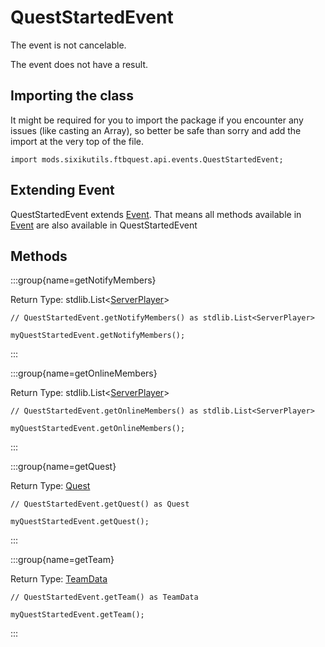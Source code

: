 # QuestStartedEvent

The event is not cancelable.

The event does not have a result.

## Importing the class

It might be required for you to import the package if you encounter any issues (like casting an Array), so better be safe than sorry and add the import at the very top of the file.
```zenscript
import mods.sixikutils.ftbquest.api.events.QuestStartedEvent;
```


## Extending Event

QuestStartedEvent extends [Event](/forge/api/event/Event). That means all methods available in [Event](/forge/api/event/Event) are also available in QuestStartedEvent

## Methods

:::group{name=getNotifyMembers}

Return Type: stdlib.List&lt;[ServerPlayer](/vanilla/api/entity/type/player/ServerPlayer)&gt;

```zenscript
// QuestStartedEvent.getNotifyMembers() as stdlib.List<ServerPlayer>

myQuestStartedEvent.getNotifyMembers();
```

:::

:::group{name=getOnlineMembers}

Return Type: stdlib.List&lt;[ServerPlayer](/vanilla/api/entity/type/player/ServerPlayer)&gt;

```zenscript
// QuestStartedEvent.getOnlineMembers() as stdlib.List<ServerPlayer>

myQuestStartedEvent.getOnlineMembers();
```

:::

:::group{name=getQuest}

Return Type: [Quest](/mods/sixikutils/ftbquest/quests/Quest)

```zenscript
// QuestStartedEvent.getQuest() as Quest

myQuestStartedEvent.getQuest();
```

:::

:::group{name=getTeam}

Return Type: [TeamData](/mods/sixikutils/ftbquest/quests/TeamData)

```zenscript
// QuestStartedEvent.getTeam() as TeamData

myQuestStartedEvent.getTeam();
```

:::


